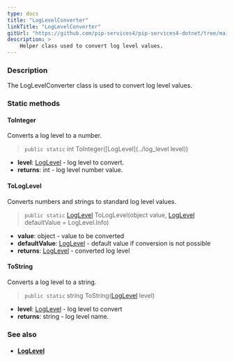 ```yaml
---
type: docs
title: "LogLevelConverter"
linkTitle: "LogLevelConverter"
gitUrl: "https://github.com/pip-services4/pip-services4-dotnet/tree/main/pip-services4-observability-dotnet"
description: >
    Helper class used to convert log level values.
---
```


### Description

The LogLevelConverter class is used to convert log level values.

### Static methods

#### ToInteger
Converts a log level to a number.

> `public static` int ToInteger([LogLevel](../log_level level))

- **level**: [LogLevel](../log_level) - log level to convert.
- **returns**: int - log level number value.


#### ToLogLevel
Converts numbers and strings to standard log level values.

> `public static` [LogLevel](../log_level) ToLogLevel(object value, [LogLevel](../log_level) defaultValue = LogLevel.Info)

- **value**: object - value to be converted
- **defaultValue**: [LogLevel](../log_level) - default value if conversion is not possible
- **returns**: [LogLevel](../log_level) - converted log level


#### ToString
Converts a log level to a string.

> `public static` string ToString([LogLevel](../log_level) level)

- **level**: [LogLevel](../log_level) - log level to convert
- **returns**: string - log level name.



### See also
- #### [LogLevel](../log_level)

